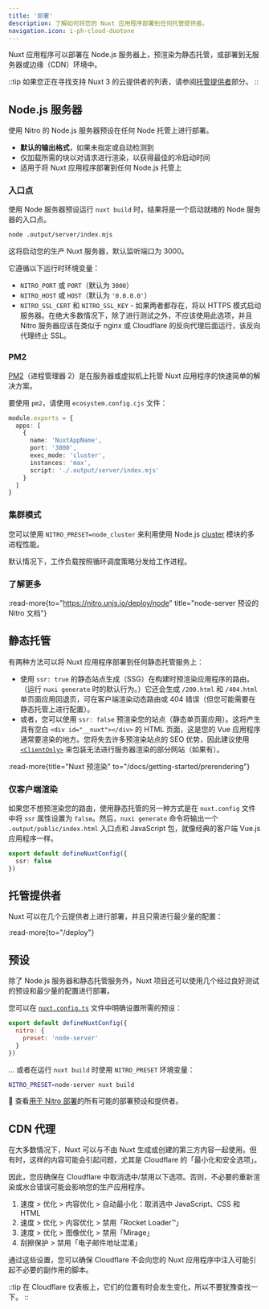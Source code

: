 ```yaml
---
title: '部署'
description: 了解如何将您的 Nuxt 应用程序部署到任何托管提供者。
navigation.icon: i-ph-cloud-duotone
---
```


Nuxt 应用程序可以部署在 Node.js 服务器上，预渲染为静态托管，或部署到无服务器或边缘（CDN）环境中。

::tip
如果您正在寻找支持 Nuxt 3 的云提供者的列表，请参阅[托管提供者](/deploy)部分。
::

## Node.js 服务器

使用 Nitro 的 Node.js 服务器预设在任何 Node 托管上进行部署。

- **默认的输出格式**，如果未指定或自动检测到 <br>
- 仅加载所需的块以对请求进行渲染，以获得最佳的冷启动时间 <br>
- 适用于将 Nuxt 应用程序部署到任何 Node.js 托管上

### 入口点

使用 Node 服务器预设运行 `nuxt build` 时，结果将是一个启动就绪的 Node 服务器的入口点。

```bash [终端]
node .output/server/index.mjs
```

这将启动您的生产 Nuxt 服务器，默认监听端口为 3000。

它遵循以下运行时环境变量：

- `NITRO_PORT` 或 `PORT`（默认为 `3000`）
- `NITRO_HOST` 或 `HOST`（默认为 `'0.0.0.0'`）
- `NITRO_SSL_CERT` 和 `NITRO_SSL_KEY` - 如果两者都存在，将以 HTTPS 模式启动服务器。在绝大多数情况下，除了进行测试之外，不应该使用此选项，并且 Nitro 服务器应该在类似于 nginx 或 Cloudflare 的反向代理后面运行，该反向代理终止 SSL。

### PM2

[PM2](https://pm2.keymetrics.io/)（进程管理器 2）是在服务器或虚拟机上托管 Nuxt 应用程序的快速简单的解决方案。

要使用 `pm2`，请使用 `ecosystem.config.cjs` 文件：

```ts [ecosystem.config.cjs]
module.exports = {
  apps: [
    {
      name: 'NuxtAppName',
      port: '3000',
      exec_mode: 'cluster',
      instances: 'max',
      script: './.output/server/index.mjs'
    }
  ]
}
```

### 集群模式

您可以使用 `NITRO_PRESET=node_cluster` 来利用使用 Node.js [cluster](https://nodejs.org/dist/latest/docs/api/cluster.html) 模块的多进程性能。

默认情况下，工作负载按照循环调度策略分发给工作进程。

### 了解更多

:read-more{to="https://nitro.unjs.io/deploy/node" title="node-server 预设的 Nitro 文档"}

## 静态托管

有两种方法可以将 Nuxt 应用程序部署到任何静态托管服务上：

- 使用 `ssr: true` 的静态站点生成（SSG）在构建时预渲染应用程序的路由。（运行 `nuxi generate` 时的默认行为。）它还会生成 `/200.html` 和 `/404.html` 单页面应用回退页，可在客户端渲染动态路由或 404 错误（但您可能需要在静态托管上进行配置）。
- 或者，您可以使用 `ssr: false` 预渲染您的站点（静态单页面应用）。这将产生具有空白 `<div id="__nuxt"></div>` 的 HTML 页面，这是您的 Vue 应用程序通常要渲染的地方。您将失去许多预渲染站点的 SEO 优势，因此建议使用 [`<ClientOnly>`](/docs/api/components/client-only) 来包装无法进行服务器渲染的部分网站（如果有）。

:read-more{title="Nuxt 预渲染" to="/docs/getting-started/prerendering"}

### 仅客户端渲染

如果您不想预渲染您的路由，使用静态托管的另一种方式是在 `nuxt.config` 文件中将 `ssr` 属性设置为 `false`。然后，`nuxi generate` 命令将输出一个 `.output/public/index.html` 入口点和 JavaScript 包，就像经典的客户端 Vue.js 应用程序一样。

```ts twoslash [nuxt.config.ts]
export default defineNuxtConfig({
  ssr: false
})
```

## 托管提供者

Nuxt 可以在几个云提供者上进行部署，并且只需进行最少量的配置：

:read-more{to="/deploy"}

## 预设

除了 Node.js 服务器和静态托管服务外，Nuxt 项目还可以使用几个经过良好测试的预设和最少量的配置进行部署。

您可以在 [`nuxt.config.ts`](/docs/guide/directory-structure/nuxt-config) 文件中明确设置所需的预设：

```js twoslash [nuxt.config.ts]
export default defineNuxtConfig({
  nitro: {
    preset: 'node-server'
  }
})
```

... 或者在运行 `nuxt build` 时使用 `NITRO_PRESET` 环境变量：

```bash [终端]
NITRO_PRESET=node-server nuxt build
```

🔎 查看[用于 Nitro 部署](https://nitro.unjs.io/deploy)的所有可能的部署预设和提供者。

## CDN 代理

在大多数情况下，Nuxt 可以与不由 Nuxt 生成或创建的第三方内容一起使用。但有时，这样的内容可能会引起问题，尤其是 Cloudflare 的「最小化和安全选项」。

因此，您应确保在 Cloudflare 中取消选中/禁用以下选项。否则，不必要的重新渲染或水合错误可能会影响您的生产应用程序。

1. 速度 > 优化 > 内容优化 > 自动最小化：取消选中 JavaScript、CSS 和 HTML
2. 速度 > 优化 > 内容优化 > 禁用「Rocket Loader™」
3. 速度 > 优化 > 图像优化 > 禁用「Mirage」
4. 刮擦保护 > 禁用「电子邮件地址混淆」

通过这些设置，您可以确保 Cloudflare 不会向您的 Nuxt 应用程序中注入可能引起不必要的副作用的脚本。

::tip
在 Cloudflare 仪表板上，它们的位置有时会发生变化，所以不要犹豫查找一下。
::